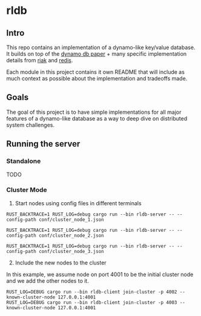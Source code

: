 # rldb

## Intro
This repo contains an implementation of a dynamo-like key/value database.
It builds on top of the [dynamo db paper](https://www.allthingsdistributed.com/files/amazon-dynamo-sosp2007.pdf) + many specific implementation details from [riak](https://docs.riak.com/riak/kv/2.2.3/setup/planning/backend/bitcask/index.html#bitcask-implementation-details) and [redis](https://github.com/redis/redis).

Each module in this project contains it own README that will include as much context as possible about the implementation and tradeoffs made.

## Goals
The goal of this project is to have simple implementations for all major features of a dynamo-like database as a way to deep dive on distributed system challenges.

## Running the server

### Standalone
TODO

### Cluster Mode


1. Start nodes using config files in different terminals
```
RUST_BACKTRACE=1 RUST_LOG=debug cargo run --bin rldb-server -- --config-path conf/cluster_node_1.json
```
```
RUST_BACKTRACE=1 RUST_LOG=debug cargo run --bin rldb-server -- --config-path conf/cluster_node_2.json
```
```
RUST_BACKTRACE=1 RUST_LOG=debug cargo run --bin rldb-server -- --config-path conf/cluster_node_3.json
```

2. Include the new nodes to the cluster

In this example, we assume node on port 4001 to be the initial cluster node and we add the other nodes to it.

```
RUST_LOG=DEBUG cargo run --bin rldb-client join-cluster -p 4002 --known-cluster-node 127.0.0.1:4001
RUST_LOG=DEBUG cargo run --bin rldb-client join-cluster -p 4003 --known-cluster-node 127.0.0.1:4001
```